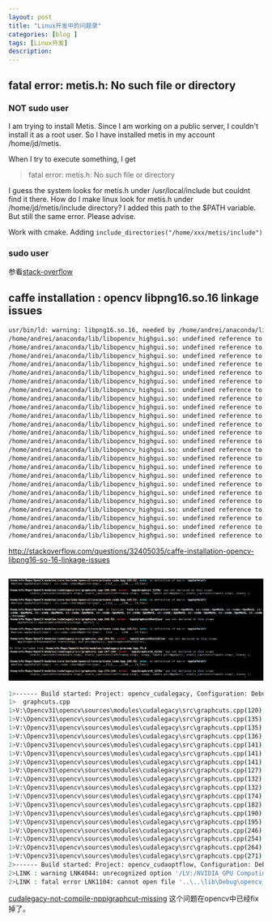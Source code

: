```yaml
---
layout: post
title: "Linux开发中的问题录"
categories: [blog ]
tags: [Linux开发]
description: 
---
```



## fatal error: metis.h: No such file or directory
### NOT sudo user
I am trying to install Metis. Since I am working on a public server, I couldn't install it as a root user. So I have installed metis in my account /home/jd/metis.

When I try to execute something, I get

> fatal error: metis.h: No such file or directory

I guess the system looks for metis.h under /usr/local/include but couldnt find it there. How do I make linux look for metis.h under /home/jd/metis/include directory?
I added this path to the $PATH variable. But still the same error. Please advise.

Work with cmake. Adding `include_directories("/home/xxx/metis/include")`

### sudo user
参看[stack-overflow](http://stackoverflow.com/questions/36046189/how-to-install-metis-on-ubuntu/41336362#41336362)

## caffe installation : opencv libpng16.so.16 linkage issues

```sh
usr/bin/ld: warning: libpng16.so.16, needed by /home/andrei/anaconda/lib/libopencv_highgui.so, not found (try using -rpath or -rpath-link)
/home/andrei/anaconda/lib/libopencv_highgui.so: undefined reference to 'png_create_read_struct@PNG16_0'
/home/andrei/anaconda/lib/libopencv_highgui.so: undefined reference to 'png_set_interlace_handling@PNG16_0'
/home/andrei/anaconda/lib/libopencv_highgui.so: undefined reference to 'png_set_IHDR@PNG16_0'
/home/andrei/anaconda/lib/libopencv_highgui.so: undefined reference to 'png_get_io_ptr@PNG16_0'
/home/andrei/anaconda/lib/libopencv_highgui.so: undefined reference to 'png_set_longjmp_fn@PNG16_0'
/home/andrei/anaconda/lib/libopencv_highgui.so: undefined reference to 'png_set_gray_to_rgb@PNG16_0'
/home/andrei/anaconda/lib/libopencv_highgui.so: undefined reference to 'png_set_compression_level@PNG16_0'
/home/andrei/anaconda/lib/libopencv_highgui.so: undefined reference to 'png_set_bgr@PNG16_0'
/home/andrei/anaconda/lib/libopencv_highgui.so: undefined reference to 'png_set_filter@PNG16_0'
/home/andrei/anaconda/lib/libopencv_highgui.so: undefined reference to 'png_set_rgb_to_gray@PNG16_0'
/home/andrei/anaconda/lib/libopencv_highgui.so: undefined reference to 'png_init_io@PNG16_0'
/home/andrei/anaconda/lib/libopencv_highgui.so: undefined reference to 'png_destroy_read_struct@PNG16_0'
/home/andrei/anaconda/lib/libopencv_highgui.so: undefined reference to 'png_set_swap@PNG16_0'
/home/andrei/anaconda/lib/libopencv_highgui.so: undefined reference to 'png_get_IHDR@PNG16_0'
/home/andrei/anaconda/lib/libopencv_highgui.so: undefined reference to 'png_set_palette_to_rgb@PNG16_0'
/home/andrei/anaconda/lib/libopencv_highgui.so: undefined reference to 'png_set_compression_strategy@PNG16_0'
/home/andrei/anaconda/lib/libopencv_highgui.so: undefined reference to 'png_get_tRNS@PNG16_0'
/home/andrei/anaconda/lib/libopencv_highgui.so: undefined reference to 'png_write_info@PNG16_0'
/home/andrei/anaconda/lib/libopencv_highgui.so: undefined reference to 'png_set_packing@PNG16_0'
/home/andrei/anaconda/lib/libopencv_highgui.so: undefined reference to 'png_set_read_fn@PNG16_0'
/home/andrei/anaconda/lib/libopencv_highgui.so: undefined reference to 'png_create_info_struct@PNG16_0'
/home/andrei/anaconda/lib/libopencv_highgui.so: undefined reference to 'png_read_end@PNG16_0'
/home/andrei/anaconda/lib/libopencv_highgui.so: undefined reference to 'png_read_update_info@PNG16_0'
/home/andrei/anaconda/lib/libopencv_highgui.so: undefined reference to 'png_write_image'
```

http://stackoverflow.com/questions/32405035/caffe-installation-opencv-libpng16-so-16-linkage-issues



## 
![@build opencv using cuda](../images/linux/opencv-cuda.png)

```sh
1>------ Build started: Project: opencv_cudalegacy, Configuration: Debug x64 ------
1>  graphcuts.cpp
1>V:\Opencv31\opencv\sources\modules\cudalegacy\src\graphcuts.cpp(120): error C2061: syntax error: identifier 'NppiGraphcutState'
1>V:\Opencv31\opencv\sources\modules\cudalegacy\src\graphcuts.cpp(135): error C2833: 'operator NppiGraphcutState' is not a recognized operator or type
1>V:\Opencv31\opencv\sources\modules\cudalegacy\src\graphcuts.cpp(135): error C2059: syntax error: 'newline'
1>V:\Opencv31\opencv\sources\modules\cudalegacy\src\graphcuts.cpp(136): error C2334: unexpected token(s) preceding '{'; skipping apparent function body
1>V:\Opencv31\opencv\sources\modules\cudalegacy\src\graphcuts.cpp(141): error C2143: syntax error: missing ';' before '*'
1>V:\Opencv31\opencv\sources\modules\cudalegacy\src\graphcuts.cpp(141): error C4430: missing type specifier - int assumed. Note: C++ does not support default-int
1>V:\Opencv31\opencv\sources\modules\cudalegacy\src\graphcuts.cpp(141): error C2238: unexpected token(s) preceding ';'
1>V:\Opencv31\opencv\sources\modules\cudalegacy\src\graphcuts.cpp(127): error C2065: 'pState': undeclared identifier
1>V:\Opencv31\opencv\sources\modules\cudalegacy\src\graphcuts.cpp(132): error C2065: 'pState': undeclared identifier
1>V:\Opencv31\opencv\sources\modules\cudalegacy\src\graphcuts.cpp(132): error C3861: 'nppiGraphcutFree': identifier not found
1>V:\Opencv31\opencv\sources\modules\cudalegacy\src\graphcuts.cpp(174): error C3861: 'nppiGraphcutGetSize': identifier not found
1>V:\Opencv31\opencv\sources\modules\cudalegacy\src\graphcuts.cpp(182): error C2065: 'nppiGraphcutInitAlloc': undeclared identifier
1>V:\Opencv31\opencv\sources\modules\cudalegacy\src\graphcuts.cpp(190): error C3861: 'nppiGraphcut_32s8u': identifier not found
1>V:\Opencv31\opencv\sources\modules\cudalegacy\src\graphcuts.cpp(195): error C3861: 'nppiGraphcut_32f8u': identifier not found
1>V:\Opencv31\opencv\sources\modules\cudalegacy\src\graphcuts.cpp(246): error C3861: 'nppiGraphcut8GetSize': identifier not found
1>V:\Opencv31\opencv\sources\modules\cudalegacy\src\graphcuts.cpp(254): error C2065: 'nppiGraphcut8InitAlloc': undeclared identifier
1>V:\Opencv31\opencv\sources\modules\cudalegacy\src\graphcuts.cpp(264): error C3861: 'nppiGraphcut8_32s8u': identifier not found
1>V:\Opencv31\opencv\sources\modules\cudalegacy\src\graphcuts.cpp(271): error C3861: 'nppiGraphcut8_32f8u': identifier not found
2>------ Build started: Project: opencv_cudaoptflow, Configuration: Debug x64 ------
2>LINK : warning LNK4044: unrecognized option '/LV:/NVIDIA GPU Computing Toolkit/Cuda8/lib/x64'; ignored
2>LINK : fatal error LNK1104: cannot open file '..\..\lib\Debug\opencv_cudalegacy310d.lib'
```

[cudalegacy-not-compile-nppigraphcut-missing](http://answers.opencv.org/question/95148/cudalegacy-not-compile-nppigraphcut-missing/)
这个问题在opencv中已经fix掉了。